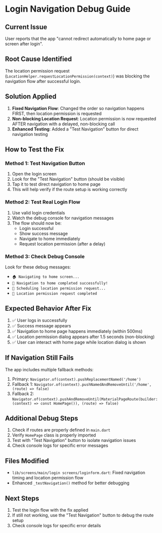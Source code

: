 # Login Navigation Debug Guide

## Current Issue
User reports that the app "cannot redirect automatically to home page or screen after login".

## Root Cause Identified
The location permission request (`LocationHelper.requestLocationPermission(context)`) was blocking the navigation flow after successful login.

## Solution Applied
1. **Fixed Navigation Flow**: Changed the order so navigation happens FIRST, then location permission is requested
2. **Non-blocking Location Request**: Location permission is now requested AFTER navigation with a delayed, non-blocking call
3. **Enhanced Testing**: Added a "Test Navigation" button for direct navigation testing

## How to Test the Fix

### Method 1: Test Navigation Button
1. Open the login screen
2. Look for the "Test Navigation" button (should be visible)
3. Tap it to test direct navigation to home page
4. This will help verify if the route setup is working correctly

### Method 2: Test Real Login Flow
1. Use valid login credentials
2. Watch the debug console for navigation messages
3. The flow should now be:
   - Login successful
   - Show success message
   - Navigate to home immediately
   - Request location permission (after a delay)

### Method 3: Check Debug Console
Look for these debug messages:
- `🏠 Navigating to home screen...`
- `🎯 Navigation to home completed successfully!`
- `📍 Scheduling location permission request...`
- `📍 Location permission request completed`

## Expected Behavior After Fix
1. ✅ User logs in successfully
2. ✅ Success message appears
3. ✅ Navigation to home page happens immediately (within 500ms)
4. ✅ Location permission dialog appears after 1.5 seconds (non-blocking)
5. ✅ User can interact with home page while location dialog is shown

## If Navigation Still Fails
The app includes multiple fallback methods:
1. Primary: `Navigator.of(context).pushReplacementNamed('/home')`
2. Fallback 1: `Navigator.of(context).pushNamedAndRemoveUntil('/home', (route) => false)`
3. Fallback 2: `Navigator.of(context).pushAndRemoveUntil(MaterialPageRoute(builder: (context) => const HomePage()), (route) => false)`

## Additional Debug Steps
1. Check if routes are properly defined in `main.dart`
2. Verify `HomePage` class is properly imported
3. Test with "Test Navigation" button to isolate navigation issues
4. Check console logs for specific error messages

## Files Modified
- `lib/screens/main/login screens/loginform.dart`: Fixed navigation timing and location permission flow
- Enhanced `_testNavigation()` method for better debugging

## Next Steps
1. Test the login flow with the fix applied
2. If still not working, use the "Test Navigation" button to debug the route setup
3. Check console logs for specific error details
